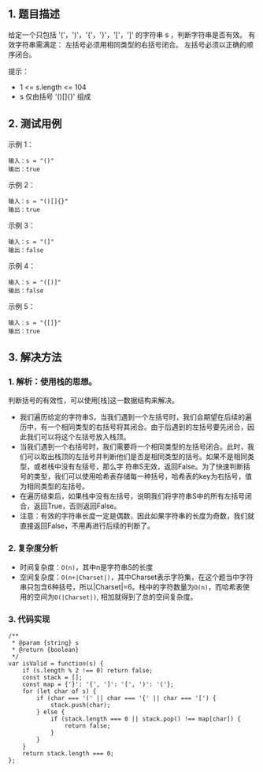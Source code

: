 ## 1. 题目描述

给定一个只包括 '('，')'，'{'，'}'，'['，']' 的字符串 s ，判断字符串是否有效。
有效字符串需满足：
左括号必须用相同类型的右括号闭合。
左括号必须以正确的顺序闭合。

提示：
- 1 <= s.length <= 104
- s 仅由括号 '()[]{}' 组成

## 2. 测试用例

示例 1：
```
输入：s = "()"
输出：true
```
示例 2：
```
输入：s = "()[]{}"
输出：true
```
示例 3：
```
输入：s = "(]"
输出：false
```
示例 4：
```
输入：s = "([)]"
输出：false
```
示例 5：
```
输入：s = "{[]}"
输出：true
```

## 3. 解决方法

### 1. 解析：使用栈的思想。
判断括号的有效性，可以使用[栈]这一数据结构来解决。
- 我们遍历给定的字符串S，当我们遇到一个左括号时，我们会期望在后续的遍历中，有一个相同类型的右括号将其闭合。由于后遇到的左括号要先闭合，因此我们可以将这个左括号放入栈顶。
- 当我们遇到一个右括号时，我们需要将一个相同类型的左括号闭合。此时，我们可以取出栈顶的左括号并判断他们是否是相同类型的括号。如果不是相同类型，或者栈中没有左括号，那么字
符串S无效，返回False。为了快速判断括号的类型，我们可以使用哈希表存储每一种括号，哈希表的key为右括号，值为相同类型的左括号。
- 在遍历结束后，如果栈中没有左括号，说明我们将字符串S中的所有左括号闭合，返回True，否则返回False。
- 注意：有效的字符串长度一定是偶数，因此如果字符串的长度为奇数，我们就直接返回False，不用再进行后续的判断了。

### 2. 复杂度分析
- 时间复杂度：`O(n)`，其中n是字符串S的长度
- 空间复杂度：`O(n+|Charset|)`，其中Charset表示字符集，在这个题当中字符串只包含6种括号，所以|Charset|=6。栈中的字符数量为`O(n)`，而哈希表使用的空间为`O(|Charset|)`,
相加就得到了总的空间复杂度。

### 3. 代码实现

```
/**
 * @param {string} s
 * @return {boolean}
 */
var isValid = function(s) {
    if (s.length % 2 !== 0) return false;
    const stack = [];
    const map = {'}': '{', ']': '[', ')': '('};
    for (let char of s) {
        if (char === '(' || char === '{' || char === '[') {
            stack.push(char);
        } else {
            if (stack.length === 0 || stack.pop() !== map[char]) {
                return false;
            }
        }
    }
    return stack.length === 0;
};
```




